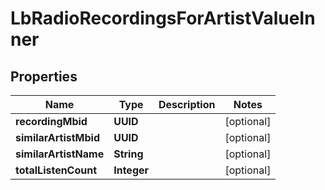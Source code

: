 

# LbRadioRecordingsForArtistValueInner


## Properties

| Name | Type | Description | Notes |
|------------ | ------------- | ------------- | -------------|
|**recordingMbid** | **UUID** |  |  [optional] |
|**similarArtistMbid** | **UUID** |  |  [optional] |
|**similarArtistName** | **String** |  |  [optional] |
|**totalListenCount** | **Integer** |  |  [optional] |



